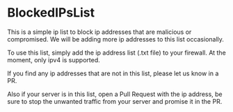# BlockedIPsList
This is a simple ip list to block ip addresses that are malicious or compromised.
We will be adding more ip addresses to this list occasionally.

To use this list, simply add the ip address list (.txt file) to your firewall.
At the moment, only ipv4 is supported.

If you find any ip addresses that are not in this list, please let us know in a PR.

Also if your server is in this list, open a Pull Request with the ip address, be sure to stop the unwanted traffic from your server and promise it in the PR.

